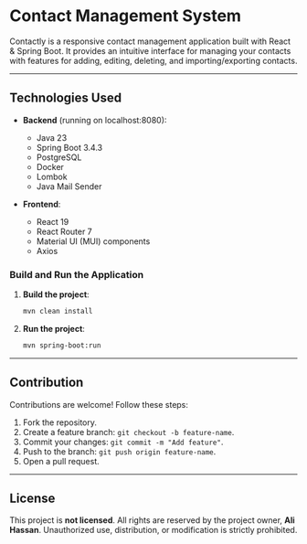 # Contact Management System

Contactly is a responsive contact management application built with React & Spring Boot.
It provides an intuitive interface for managing your contacts with features for adding, editing, deleting, and importing/exporting contacts.

---

## Technologies Used

- **Backend** (running on localhost:8080):
    - Java 23
    - Spring Boot 3.4.3
    - PostgreSQL
    - Docker
    - Lombok
    - Java Mail Sender

- **Frontend**:
    - React 19
    - React Router 7
    - Material UI (MUI) components
    - Axios

### Build and Run the Application

1. **Build the project**:
   ```bash
   mvn clean install
   ```

2. **Run the project**:
   ```bash
   mvn spring-boot:run
   ```
   
---

## Contribution

Contributions are welcome! Follow these steps:

1. Fork the repository.
2. Create a feature branch: `git checkout -b feature-name`.
3. Commit your changes: `git commit -m "Add feature"`.
4. Push to the branch: `git push origin feature-name`.
5. Open a pull request.

---

## License

This project is **not licensed**. All rights are reserved by the project owner, **Ali Hassan**. Unauthorized use, distribution, or modification is strictly prohibited.

